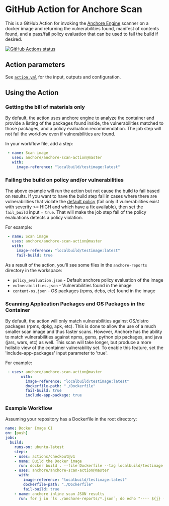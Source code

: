# GitHub Action for Anchore Scan

This is a GitHub Action for invoking the <a href="https://github.com/anchore/anchore-engine">Anchore Engine</a> scanner on a docker image and returning the vulnerabilities found,
manifest of contents found, and a pass/fail policy evaluation that can be used to fail the build if desired.

<a href="https://github.com/anchore/anchore-scan-action"><img alt="GitHub Actions status" src="https://github.com/anchore/anchore-scan-action/workflows/Tests/badge.svg"></a>

## Action parameters

See [`action.yml`](action.yml) for the input, outputs and configuration.

## Using the Action

### Getting the bill of materials only
By default, the action uses anchore engine to analyze the container and provide a listing of the packages found inside,
the vulnerabilities matched to those packages, and a policy evaluation recommendation. The job step will not fail the workflow
even if vulnerabilities are found.

In your workflow file, add a step:
```yaml
 - name: Scan image
   uses: anchore/anchore-scan-action@master
   with:
     image-reference: "localbuild/testimage:latest"
```

### Failing the build on policy and/or vulnerabilities
The above example will run the action but not cause the build to fail based on results. If you want to have the build step fail in cases where
there are vulnerabilities that violate the [default policy](dist/critical_security_policy.json) (fail only if vulnerabilities exist with severity >= HIGH and which have a fix available), then set the `fail_build` input = `true`.
That will make the job step fail of the policy evaluations detects a policy violation.

For example: 
```yaml
 - name: Scan image
   uses: anchore/anchore-scan-action@master
   with:
     image-reference: "localbuild/testimage:latest"
     fail-build: true
```

As a result of the action, you'll see some files in the `anchore-reports` directory in the workspace:

* `policy_evaluation.json` - Default anchore policy evaluation of the image
* `vulnerabilities.json` - Vulnerabilities found in the image
* `content-os.json` - OS packages (rpms, debs, etc) found in the image

### Scanning Application Packages and OS Packages in the Container

By default, the action will only match vulnerabilities against OS/distro packages (rpms, dpkg, apk, etc). This is done
to allow the use of a much smaller scan image and thus faster scans. However, Anchore has the ability to match vulnerabilities
against npms, gems, python pip packages, and java (jars, wars, etc) as well. This scan will take longer, but produce a more
holistic view of the container vulnerability set. To enable this feature, set the 'include-app-packages' input parameter to 'true'.

For example:
```yaml
 - uses: anchore/anchore-scan-action@master
       with:
         image-reference: "localbuild/testimage:latest"
         dockerfile-path: "./Dockerfile"
         fail-build: true
         include-app-package: true
```


### Example Workflow

Assuming your repository has a Dockerfile in the root directory:

```yaml
name: Docker Image CI
on: [push]
jobs:
  build:
    runs-on: ubuntu-latest
    steps:
    - uses: actions/checkout@v1
    - name: Build the Docker image
      run: docker build . --file Dockerfile --tag localbuild/testimage:latest
    - uses: anchore/anchore-scan-action@master
      with:
        image-reference: "localbuild/testimage:latest"
        dockerfile-path: "./Dockerfile"
        fail-build: true
    - name: anchore inline scan JSON results
      run: for j in `ls ./anchore-reports/*.json`; do echo "---- ${j} ----"; cat ${j}; echo; done
```
